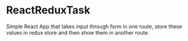 # ReactReduxTask
Simple React App that takes input through form in one route, store these values in redux store and then show them in another route.
